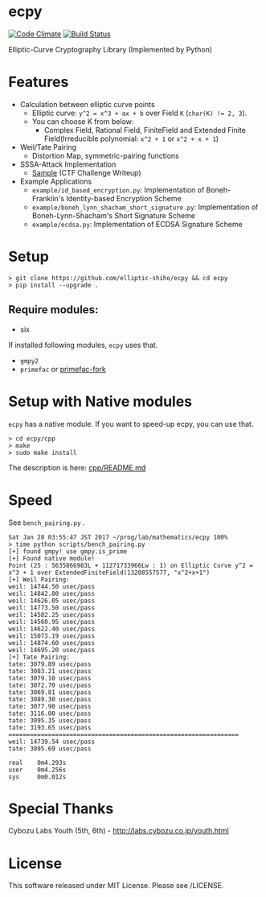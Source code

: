 # ecpy
[![Code Climate](https://codeclimate.com/github/elliptic-shiho/ecpy/badges/gpa.svg)](https://codeclimate.com/github/elliptic-shiho/ecpy)
[![Build Status](http://travis-ci.org/elliptic-shiho/ecpy.svg?branch=master)](https://travis-ci.org/elliptic-shiho/ecpy)

Elliptic-Curve Cryptography Library (Implemented by Python)

# Features
* Calculation between elliptic curve points
  - Elliptic curve\: `y^2 = x^3 + ax + b` over Field `K` (`char(K) != 2, 3`).
  - You can choose K from below:
    + Complex Field, Rational Field, FiniteField and Extended Finite Field(Irreducible polynomial: `x^2 + 1` or `x^2 + x + 1`)
* Weil/Tate Pairing
  - Distortion Map, symmetric-pairing functions
* SSSA-Attack Implementation
  - [Sample](https://gist.github.com/elliptic-shiho/40d42dbab87065e06d6c473ef93e244e) (CTF Challenge Writeup)
* Example Applications
  - `example/id_based_encryption.py`: Implementation of Boneh-Franklin's Identity-based Encryption Scheme
  - `example/boneh_lynn_shacham_short_signature.py`: Implementation of Boneh-Lynn-Shacham's Short Signature Scheme
  - `example/ecdsa.py`: Implementation of ECDSA Signature Scheme

# Setup

```
> git clone https://github.com/elliptic-shiho/ecpy && cd ecpy
> pip install --upgrade .
```

## Require modules:
* six

If installed following modules, `ecpy` uses that.

* `gmpy2`
* `primefac` or [primefac-fork](https://github.com/elliptic-shiho/primefac-fork/)

# Setup with Native modules
`ecpy` has a native module. If you want to speed-up ecpy, you can use that.

```
> cd ecpy/cpp
> make
> sudo make install
```

The description is here: [cpp/README.md](cpp/README.md)

# Speed
See `bench_pairing.py` .

```
Sat Jan 28 03:55:47 JST 2017 ~/prog/lab/mathematics/ecpy 100%
> time python scripts/bench_pairing.py
[+] found gmpy! use gmpy.is_prime
[+] Found native module!
Point (25 : 5635866983L + 11271733966Lw : 1) on Elliptic Curve y^2 = x^3 + 1 over ExtendedFiniteField(13208557577, "x^2+x+1")
[+] Weil Pairing: 
weil: 14744.50 usec/pass
weil: 14842.80 usec/pass
weil: 14626.05 usec/pass
weil: 14773.50 usec/pass
weil: 14582.25 usec/pass
weil: 14560.95 usec/pass
weil: 14622.40 usec/pass
weil: 15073.19 usec/pass
weil: 14874.60 usec/pass
weil: 14695.20 usec/pass
[+] Tate Pairing: 
tate: 3079.89 usec/pass
tate: 3083.21 usec/pass
tate: 3079.10 usec/pass
tate: 3072.70 usec/pass
tate: 3069.81 usec/pass
tate: 3089.30 usec/pass
tate: 3077.90 usec/pass
tate: 3116.00 usec/pass
tate: 3095.35 usec/pass
tate: 3193.65 usec/pass
================================================================
weil: 14739.54 usec/pass
tate: 3095.69 usec/pass

real    0m4.293s
user    0m4.256s
sys     0m0.012s
```

# Special Thanks
Cybozu Labs Youth (5th, 6th) - http://labs.cybozu.co.jp/youth.html

# License
This software released under MIT License. Please see /LICENSE.

